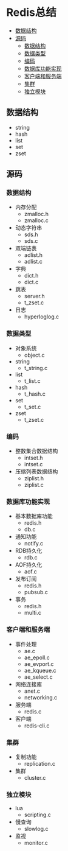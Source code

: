# Redis总结


<!-- vim-markdown-toc GFM -->

* [数据结构](#数据结构)
* [源码](#源码)
    - [数据结构](#数据结构-1)
    - [数据类型](#数据类型)
    - [编码](#编码)
    - [数据库功能实现](#数据库功能实现)
    - [客户端和服务端](#客户端和服务端)
    - [集群](#集群)
    - [独立模块](#独立模块)

<!-- vim-markdown-toc -->



## 数据结构

- string
- hash
- list
- set
- zset



## 源码

### 数据结构

- 内存分配
  - zmalloc.h
  - zmalloc.c
- 动态字符串
  - sds.h
  - sds.c
- 双端链表
  - adlist.h
  - adlist.c
- 字典
  - dict.h
  - dict.c
- 跳表
  - server.h
  - t_zset.c
- 日志
  - hyperloglog.c

### 数据类型

- 对象系统
  - object.c
- string
  - t_string.c
- list
  - t_list.c
- hash
  - t_hash.c
- set
  - t_set.c
- zset
  - t_zset.c

### 编码

- 整数集合数据结构
  - intset.h
  - intset.c
- 压缩列表数据结构
  - ziplist.h
  - ziplist.c

### 数据库功能实现

- 基本数据库功能
  - redis.h
  - db.c
- 通知功能
  - notify.c
- RDB持久化
  - rdb.c
- AOF持久化
  - aof.c
- 发布订阅
  - redis.h
  - pubsub.c
- 事务
  - redis.h
  - multi.c

### 客户端和服务端

- 事件处理
  - ae.c
  - ae_epoll.c
  - ae_evport.c
  - ae_kqueue.c
  - ae_select.c
- 网络连接库
  - anet.c
  - networking.c
- 服务端
  - redis.c
- 客户端
  - redis-cli.c

### 集群

- 复制功能
  - replication.c
- 集群
  - cluster.c

### 独立模块

- lua
  - scripting.c
- 慢查询
  - slowlog.c
- 监视
  - monitor.c

